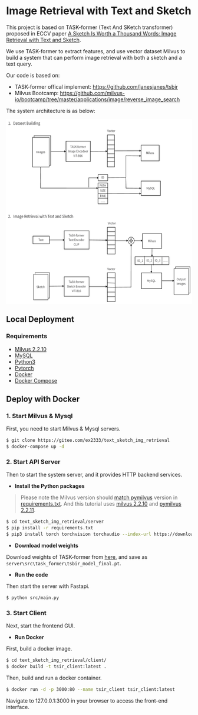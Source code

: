 # Image Retrieval with Text and Sketch

This project is based on TASK-former (Text And SKetch transformer) proposed in ECCV paper [A Sketch Is Worth a Thousand Words: Image Retrieval with Text and Sketch](https://link.springer.com/chapter/10.1007/978-3-031-19839-7_15).

We use TASK-former to extract features, and use vector dataset Milvus to build a system that can perform image retrieval with both a sketch and a text query.

Our code is based on:

- TASK-former offical implement: https://github.com/janesjanes/tsbir
- Milvus Bootcamp: https://github.com/milvus-io/bootcamp/tree/master/applications/image/reverse_image_search

The system architecture is as below:

<img src="pic/workflow.png" height = "500" alt="arch" align=center />

## Local Deployment

### Requirements

- [Milvus 2.2.10](https://milvus.io/)
- [MySQL](https://hub.docker.com/r/mysql/mysql-server)
- [Python3](https://www.python.org/downloads/)
- [Pytorch](https://pytorch.org)
- [Docker](https://docs.docker.com/engine/install/)
- [Docker Compose](https://docs.docker.com/compose/install/)

## Deploy with Docker

### 1. Start Milvus & Mysql

First, you need to start Milvus & Mysql servers.

```bash
$ git clone https://gitee.com/ex2333/text_sketch_img_retrieval
$ docker-compose up -d
```

### 2. Start API Server

Then to start the system server, and it provides HTTP backend services.

- **Install the Python packages**

> Please note the Milvus version should [match pymilvus](https://milvus.io/docs/release_notes.md#Release-Notes) version in [requirements.txt](./server/requirements.txt). And this tutorial uses [milvus 2.2.10](https://milvus.io/docs/v2.2.x/install_standalone-docker.md) and [pymilvus 2.2.11](https://milvus.io/docs/release_notes.md#2210).

```bash
$ cd text_sketch_img_retrieval/server
$ pip install -r requirements.txt
$ pip3 install torch torchvision torchaudio --index-url https://download.pytorch.org/whl/cu118
```

- **Download model weights**

Download weights of TASK-former from [here](https://link.springer.com/chapter/10.1007/978-3-031-19839-7_15), and save as `server\src\task_former\tsbir_model_final.pt`.

- **Run the code**

Then start the server with Fastapi.

```bash
$ python src/main.py
```

### 3. Start Client

Next, start the frontend GUI.

- **Run Docker**

First, build a docker image.

```bash
$ cd text_sketch_img_retrieval/client/
$ docker build -t tsir_client:latest .
```

Then, build and run a docker container.

```bash
$ docker run -d -p 3000:80 --name tsir_client tsir_client:latest
```

Navigate to 127.0.0.1:3000 in your browser to access the front-end interface.
